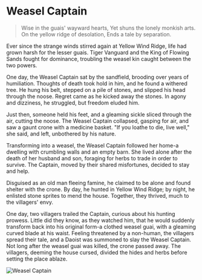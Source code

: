 # Weasel Captain

> Wise in the guais' wayward hearts,
> Yet shuns the lonely monkish arts.
> On the yellow ridge of desolation,
> Ends a tale by separation.

Ever since the strange winds stirred again at Yellow Wind Ridge, life had
grown harsh for the lesser guais. Tiger Vanguard and the King of Flowing
Sands fought for dominance, troubling the weasel kin caught between the
two powers.

One day, the Weasel Captain sat by the sandfield, brooding over years of
humiliation. Thoughts of death took hold in him, and he found a withered
tree. He hung his belt, stepped on a pile of stones, and slipped his head
through the noose. Regret came as he kicked away the stones. In agony
and dizziness, he struggled, but freedom eluded him.

Just then, someone held his feet, and a gleaming sickle sliced through the
air, cutting the noose. The Weasel Captain collapsed, gasping for air, and
saw a gaunt crone with a medicine basket. "If you loathe to die, live well,"
she said, and left, unbothered by his nature.

Transforming into a weasel, the Weasel Captain followed her home-a
dwelling with crumbling walls and an empty barn. She lived alone after
the death of her husband and son, foraging for herbs to trade in order to
survive. The Captain, moved by their shared misfortunes, decided to stay
and help.

Disguised as an old man fleeing famine, he claimed to be alone and found
shelter with the crone. By day, he hunted in Yellow Wind Ridge; by night,
he enlisted stone sprites to mend the house. Together, they thrived, much
to the villagers' envy.

One day, two villagers trailed the Captain, curious about his hunting
prowess. Little did they know, as they watched him, that he would
suddenly transform back into his original form-a clothed weasel guai, with
a gleaming curved blade at his waist. Feeling threatened by a non-human,
the villagers spread their tale, and a Daoist was summoned to slay the
Weasel Captain. Not long after the weasel guai was killed, the crone
passed away. The villagers, deeming the house cursed, divided the hides
and herbs before setting the place ablaze.

![Weasel Captain](/image-20240826223645053.png)